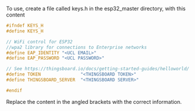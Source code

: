 To use, create a file called keys.h in the esp32_master directory, with this content

```c
#ifndef KEYS_H
#define KEYS_H

// WiFi control for ESP32
//wpa2 library for connections to Enterprise networks
#define EAP_IDENTITY "<UCL EMAIL>"
#define EAP_PASSWORD "<UCL PASSWORD>"

// See https://thingsboard.io/docs/getting-started-guides/helloworld/
#define TOKEN               "<THINGSBOARD TOKEN>"
#define THINGSBOARD_SERVER  "<THINGSBOARD SERVER>"

#endif
```

Replace the content in the angled brackets with the correct information.

